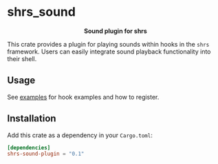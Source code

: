 # shrs_sound

<div align="center">
    <strong>Sound plugin for shrs</strong>
</div>

This crate provides a plugin for playing sounds within hooks in the `shrs` framework. Users can easily integrate sound playback functionality into their shell.
## Usage
See [examples](https://github.com/nithinmuthukumar/shrs_sound/blob/main/examples/basic.rs) for hook examples and how to register.
## Installation

Add this crate as a dependency in your `Cargo.toml`:

```toml
[dependencies]
shrs-sound-plugin = "0.1"
